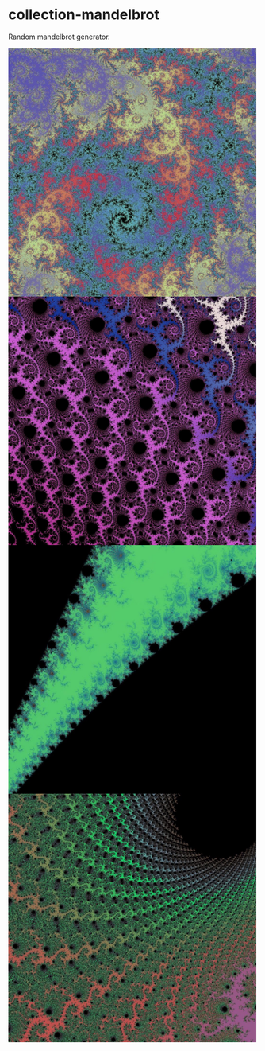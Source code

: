 # collection-mandelbrot
Random mandelbrot generator. 

<img align="left" width="500" height="500" src="https://github.com/FractalLAB/collection-mandelbrot/blob/main/uploads/FIxrLV0XMAwMLDm.jpeg">
<img align="center" width="500" height="500" src="https://github.com/FractalLAB/collection-mandelbrot/blob/main/uploads/FIxs4E-X0AE01iM.jpeg">
<img align="left" width="500" height="500" src="https://github.com/FractalLAB/collection-mandelbrot/blob/main/uploads/FIxraalXoAECW7t.jpeg">
<img align="left" width="500" height="500" src="https://github.com/FractalLAB/collection-mandelbrot/blob/main/uploads/FIxsBDYXIAYJ0g_.jpeg">
